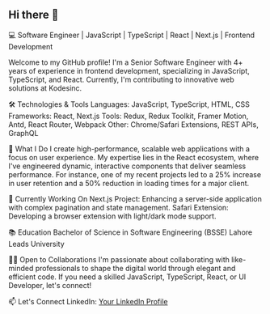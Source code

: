 ## Hi there 👋

💻 Software Engineer | JavaScript | TypeScript | React | Next.js | Frontend Development

Welcome to my GitHub profile! I'm a Senior Software Engineer with 4+ years of experience in frontend development, specializing in JavaScript, TypeScript, and React. Currently, I'm contributing to innovative web solutions at Kodesinc.

🛠️ Technologies & Tools
Languages: JavaScript, TypeScript, HTML, CSS
Frameworks: React, Next.js
Tools: Redux, Redux Toolkit, Framer Motion, Antd, React Router, Webpack
Other: Chrome/Safari Extensions, REST APIs, GraphQL

🚀 What I Do
I create high-performance, scalable web applications with a focus on user experience. My expertise lies in the React ecosystem, where I've engineered dynamic, interactive components that deliver seamless performance. For instance, one of my recent projects led to a 25% increase in user retention and a 50% reduction in loading times for a major client.

🌱 Currently Working On
Next.js Project: Enhancing a server-side application with complex pagination and state management.
Safari Extension: Developing a browser extension with light/dark mode support.

📚 Education
Bachelor of Science in Software Engineering (BSSE)
Lahore Leads University

👨‍💻 Open to Collaborations
I'm passionate about collaborating with like-minded professionals to shape the digital world through elegant and efficient code. If you need a skilled JavaScript, TypeScript, React, or UI Developer, let's connect!

📫 Let's Connect
LinkedIn: [Your LinkedIn Profile](https://www.linkedin.com/in/mehrose-babar/)




